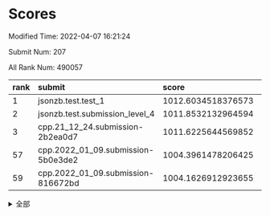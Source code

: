 # Scores

Modified Time: 2022-04-07 16:21:24

Submit Num: 207

All Rank Num: 490057

| rank |               submit               |       score        |       sigma        | pk_num |
| :--- | :--------------------------------- | :----------------- | :----------------- | :----- |
| 1    | jsonzb.test.test_1                 | 1012.6034518376573 | 0.7854424572371853 | 9475   |
| 2    | jsonzb.test.submission_level_4     | 1011.8532132964594 | 0.788041680022201  | 9469   |
| 3    | cpp.21_12_24.submission-2b2ea0d7   | 1011.6225644569852 | 0.7836387106613374 | 9470   |
| 57   | cpp.2022_01_09.submission-5b0e3de2 | 1004.3961478206425 | 0.730830568023267  | 9472   |
| 59   | cpp.2022_01_09.submission-816672bd | 1004.1626912923655 | 0.7221929754991121 | 9472   |


<details>
<summary>全部</summary>

| rank |                 submit                 |       score        |       sigma        | pk_num |
| :--- | :------------------------------------- | :----------------- | :----------------- | :----- |
| 1    | jsonzb.test.test_1                     | 1012.6034518376573 | 0.7854424572371853 | 9475   |
| 2    | jsonzb.test.submission_level_4         | 1011.8532132964594 | 0.788041680022201  | 9469   |
| 3    | cpp.21_12_24.submission-2b2ea0d7       | 1011.6225644569852 | 0.7836387106613374 | 9470   |
| 4    | gobigger.level_3.submission_level_3_25 | 1011.2424623589877 | 0.7798969762742767 | 9469   |
| 5    | gobigger.level_3.submission_level_3_41 | 1011.2154100193039 | 0.7797967806923349 | 9471   |
| 6    | gobigger.level_3.submission_level_3_17 | 1010.9832053431238 | 0.7632742107376166 | 9468   |
| 7    | gobigger.level_3.submission_level_3_14 | 1010.8239525097453 | 0.761829632745449  | 9470   |
| 8    | gobigger.level_3.submission_level_3_35 | 1010.7920474922429 | 0.7665892466749692 | 9477   |
| 9    | gobigger.level_3.submission_level_3_48 | 1010.7506015956362 | 0.7760777756010708 | 9470   |
| 10   | gobigger.level_3.submission_level_3_12 | 1010.7043678014566 | 0.7512648311381939 | 9471   |
| 11   | gobigger.level_3.submission_level_3_8  | 1010.6653698428354 | 0.7551304229074609 | 9470   |
| 12   | gobigger.level_3.submission_level_3_45 | 1010.6305509452573 | 0.7611784014604862 | 9468   |
| 13   | gobigger.level_3.submission_level_3_3  | 1010.6222509082556 | 0.758030209595423  | 9471   |
| 14   | gobigger.level_3.submission_level_3_49 | 1010.5797196521328 | 0.775083343740498  | 9466   |
| 15   | gobigger.level_3.submission_level_3_15 | 1010.4923361542118 | 0.7771121033210852 | 9470   |
| 16   | gobigger.level_3.submission_level_3_23 | 1010.4352535547451 | 0.7771066425309012 | 9470   |
| 17   | gobigger.level_3.submission_level_3_36 | 1010.4151250066939 | 0.7773716173702331 | 9465   |
| 18   | gobigger.level_3.submission_level_3_29 | 1010.267284730898  | 0.7554757799736572 | 9459   |
| 19   | gobigger.level_3.submission_level_3_43 | 1010.2132228022824 | 0.7763698352358925 | 9468   |
| 20   | gobigger.level_3.submission_level_3_30 | 1010.2040945757327 | 0.7543864466495551 | 9472   |
| 21   | gobigger.level_3.submission_level_3_40 | 1010.1521339656946 | 0.7435326325666832 | 9470   |
| 22   | gobigger.level_3.submission_level_3_10 | 1010.1409037171281 | 0.7517721920266449 | 9467   |
| 23   | gobigger.level_3.submission_level_3_39 | 1010.1252704099096 | 0.7605404968431505 | 9473   |
| 24   | gobigger.level_3.submission_level_3_27 | 1010.1163294680715 | 0.7519308317072003 | 9472   |
| 25   | gobigger.level_3.submission_level_3_31 | 1010.0405265970777 | 0.776411860335573  | 9471   |
| 26   | gobigger.level_3.submission_level_3_18 | 1010.0176257301126 | 0.7575761594175366 | 9468   |
| 27   | gobigger.level_3.submission_level_3_6  | 1010.016533529553  | 0.779998047453528  | 9468   |
| 28   | gobigger.level_3.submission_level_3_4  | 1009.9531001943901 | 0.7355581854013687 | 9469   |
| 29   | gobigger.level_3.submission_level_3_26 | 1009.9254260170989 | 0.7747873585684301 | 9471   |
| 30   | gobigger.level_3.submission_level_3_11 | 1009.8971554223556 | 0.741310004582877  | 9471   |
| 31   | gobigger.level_3.submission_level_3_32 | 1009.8298266827595 | 0.756431772849573  | 9471   |
| 32   | gobigger.level_3.submission_level_3_21 | 1009.7737374477072 | 0.7551559493033688 | 9464   |
| 33   | gobigger.level_3.submission_level_3_16 | 1009.7663732844065 | 0.7629018091246805 | 9473   |
| 34   | gobigger.level_3.submission_level_3_9  | 1009.7063605765228 | 0.7508114065316855 | 9468   |
| 35   | gobigger.level_3.submission_level_3_13 | 1009.6889840242131 | 0.7610209810644243 | 9470   |
| 36   | gobigger.level_3.submission_level_3_37 | 1009.6185727739445 | 0.7591131148408239 | 9470   |
| 37   | gobigger.level_3.submission_level_3_42 | 1009.5727697709445 | 0.742178614152859  | 9467   |
| 38   | gobigger.level_3.submission_level_3_38 | 1009.5018793065232 | 0.7644463151865454 | 9468   |
| 39   | gobigger.level_3.submission_level_3_19 | 1009.4913445278236 | 0.7592018116333367 | 9471   |
| 40   | gobigger.level_3.submission_level_3_22 | 1009.3936148204749 | 0.7744156026053038 | 9473   |
| 41   | gobigger.level_3.submission_level_3_0  | 1009.3602439077379 | 0.7638747667999088 | 9467   |
| 42   | gobigger.level_3.submission_level_3_5  | 1009.3002985101331 | 0.7576755418059927 | 9469   |
| 43   | gobigger.level_3.submission_level_3_44 | 1009.1879552203712 | 0.7656921700514672 | 9469   |
| 44   | gobigger.level_3.submission_level_3_47 | 1009.186678432657  | 0.7534259660688775 | 9468   |
| 45   | gobigger.level_3.submission_level_3_46 | 1009.146694145623  | 0.7499745364868007 | 9474   |
| 46   | gobigger.level_3.submission_level_3_28 | 1009.0875805539109 | 0.7320147977607272 | 9474   |
| 47   | gobigger.level_3.submission_level_3_24 | 1009.0590598720123 | 0.7390523922366499 | 9473   |
| 48   | gobigger.level_3.submission_level_3_2  | 1008.963061142857  | 0.7350469204490263 | 9470   |
| 49   | gobigger.level_3.submission_level_3_7  | 1008.951656903648  | 0.7584262365883035 | 9467   |
| 50   | gobigger.level_3.submission_level_3_20 | 1008.6957015739298 | 0.7569480285038434 | 9471   |
| 51   | gobigger.level_3.submission_level_3_33 | 1008.3431020200044 | 0.7322434324160371 | 9473   |
| 52   | gobigger.level_3.submission_level_3_1  | 1008.2568795996534 | 0.7375011970587537 | 9471   |
| 53   | gobigger.level_3.submission_level_3_34 | 1008.0612987591384 | 0.7378464943615105 | 9465   |
| 54   | gobigger.level_1.submission_level_1_45 | 1005.2711601285296 | 0.7344527119804197 | 9469   |
| 55   | gobigger.level_1.submission_level_1_25 | 1004.8445425107885 | 0.7044986523598279 | 9469   |
| 56   | gobigger.level_1.submission_level_1_16 | 1004.5591963665777 | 0.7093572259907859 | 9473   |
| 57   | cpp.2022_01_09.submission-5b0e3de2     | 1004.3961478206425 | 0.730830568023267  | 9472   |
| 58   | gobigger.level_1.submission_level_1_38 | 1004.2658885160105 | 0.7106885214993186 | 9467   |
| 59   | cpp.2022_01_09.submission-816672bd     | 1004.1626912923655 | 0.7221929754991121 | 9472   |
| 60   | gobigger.level_1.submission_level_1_10 | 1004.1177152110649 | 0.7049808775597327 | 9474   |
| 61   | gobigger.level_1.submission_level_1_27 | 1004.071849672767  | 0.730602712051914  | 9470   |
| 62   | gobigger.level_1.submission_level_1_29 | 1004.0300912278233 | 0.7107898195098833 | 9474   |
| 63   | gobigger.level_1.submission_level_1_35 | 1003.983831485004  | 0.7078487914305392 | 9472   |
| 64   | gobigger.level_1.submission_level_1_6  | 1003.7971114736997 | 0.7127328713829189 | 9471   |
| 65   | gobigger.level_1.submission_level_1_18 | 1003.7597644219711 | 0.7162069876064653 | 9474   |
| 66   | gobigger.level_1.submission_level_1_43 | 1003.7422715458724 | 0.7048705110183584 | 9474   |
| 67   | gobigger.level_1.submission_level_1_28 | 1003.7136532871042 | 0.714146645921114  | 9474   |
| 68   | gobigger.level_1.submission_level_1_23 | 1003.6373439978036 | 0.7302097145249528 | 9470   |
| 69   | gobigger.level_1.submission_level_1_48 | 1003.6318190300823 | 0.7190090445500209 | 9471   |
| 70   | gobigger.level_1.submission_level_1_37 | 1003.6261758328234 | 0.7111060993306161 | 9464   |
| 71   | gobigger.level_1.submission_level_1_17 | 1003.5978445983837 | 0.7113371419793452 | 9470   |
| 72   | gobigger.level_1.submission_level_1_36 | 1003.5552985285511 | 0.7064611658936043 | 9472   |
| 73   | gobigger.level_1.submission_level_1_15 | 1003.4708332414021 | 0.7094616556048232 | 9475   |
| 74   | gobigger.level_1.submission_level_1_7  | 1003.440723565313  | 0.7195501356644518 | 9467   |
| 75   | gobigger.level_1.submission_level_1_2  | 1003.4278495259576 | 0.7058228608956731 | 9472   |
| 76   | gobigger.level_1.submission_level_1_9  | 1003.3824325367973 | 0.7144884241970046 | 9475   |
| 77   | gobigger.level_1.submission_level_1_26 | 1003.3292469078466 | 0.7246716443631299 | 9465   |
| 78   | gobigger.level_1.submission_level_1_14 | 1003.3045742971425 | 0.7242271099406871 | 9472   |
| 79   | gobigger.level_1.submission_level_1_19 | 1003.2880003366057 | 0.7115201934712896 | 9472   |
| 80   | gobigger.level_1.submission_level_1_49 | 1003.2191263436395 | 0.7167976889761037 | 9468   |
| 81   | gobigger.level_1.submission_level_1_1  | 1003.1940418284171 | 0.7215678046758892 | 9469   |
| 82   | gobigger.level_1.submission_level_1_33 | 1003.1918923124795 | 0.724155343693123  | 9476   |
| 83   | gobigger.level_1.submission_level_1_11 | 1003.1860945315922 | 0.6988279505483619 | 9468   |
| 84   | gobigger.level_1.submission_level_1_20 | 1003.163156627898  | 0.7053945592677288 | 9468   |
| 85   | gobigger.level_1.submission_level_1_30 | 1003.1472524285664 | 0.7132053242350832 | 9465   |
| 86   | gobigger.level_1.submission_level_1_42 | 1002.8970021504052 | 0.7191138853398314 | 9466   |
| 87   | gobigger.level_1.submission_level_1_46 | 1002.8306994465199 | 0.723655997760058  | 9471   |
| 88   | gobigger.level_1.submission_level_1_34 | 1002.8140021924203 | 0.7126599176724321 | 9470   |
| 89   | gobigger.level_1.submission_level_1_5  | 1002.6930394180157 | 0.7113270429560079 | 9470   |
| 90   | gobigger.level_1.submission_level_1_3  | 1002.5606970555164 | 0.7062556965977494 | 9473   |
| 91   | gobigger.level_1.submission_level_1_44 | 1002.546962524452  | 0.7139805547668531 | 9472   |
| 92   | gobigger.level_1.submission_level_1_13 | 1002.5357872496509 | 0.7151116171911516 | 9472   |
| 93   | gobigger.level_1.submission_level_1_12 | 1002.5312138119166 | 0.722237811218862  | 9465   |
| 94   | gobigger.level_1.submission_level_1_0  | 1002.5047593781464 | 0.7046686924421918 | 9470   |
| 95   | gobigger.level_1.submission_level_1_40 | 1002.4382385227636 | 0.7156752556209836 | 9464   |
| 96   | gobigger.level_1.submission_level_1_22 | 1002.4289724395037 | 0.7084767726872547 | 9468   |
| 97   | gobigger.level_1.submission_level_1_47 | 1002.4173092761688 | 0.7044076699046579 | 9463   |
| 98   | gobigger.level_1.submission_level_1_31 | 1002.3942160659274 | 0.7082826712439888 | 9472   |
| 99   | gobigger.level_1.submission_level_1_24 | 1002.3584811610405 | 0.7107150212983148 | 9471   |
| 100  | gobigger.level_1.submission_level_1_39 | 1002.3077626134485 | 0.7128874156910473 | 9465   |
| 101  | gobigger.level_1.submission_level_1_4  | 1002.3060249414071 | 0.7147109777223017 | 9468   |
| 102  | gobigger.level_1.submission_level_1_32 | 1002.2837825728475 | 0.7127484531059818 | 9465   |
| 103  | gobigger.level_1.submission_level_1_8  | 1002.252589522518  | 0.7143814613048001 | 9466   |
| 104  | gobigger.level_1.submission_level_1_41 | 1002.2069790328603 | 0.7098613282423328 | 9471   |
| 105  | gobigger.level_1.submission_level_1_21 | 1002.1074272830092 | 0.7101273599239668 | 9472   |
| 106  | gobigger.random.submission_random_8    | 997.5711575846237  | 0.7114248924709067 | 9471   |
| 107  | gobigger.random.submission_random_20   | 997.513290507918   | 0.7061036116986814 | 9471   |
| 108  | gobigger.random.submission_random_18   | 997.326810603848   | 0.7078077149476849 | 9472   |
| 109  | gobigger.random.submission_random_39   | 997.0052292977629  | 0.7107303726617611 | 9469   |
| 110  | gobigger.random.submission_random_22   | 996.9803421954142  | 0.7083527881686287 | 9467   |
| 111  | gobigger.random.submission_random_21   | 996.9506872464265  | 0.7043207843258528 | 9467   |
| 112  | gobigger.random.submission_random_23   | 996.9257648267376  | 0.6984561299683576 | 9469   |
| 113  | gobigger.random.submission_random_25   | 996.9093867115563  | 0.7110362545733738 | 9466   |
| 114  | gobigger.random.submission_random_33   | 996.8994213054193  | 0.7056635782531455 | 9473   |
| 115  | gobigger.random.submission_random_43   | 996.8712902506852  | 0.7176339658482662 | 9472   |
| 116  | gobigger.random.submission_random_14   | 996.7272449223061  | 0.7014964082692309 | 9471   |
| 117  | gobigger.random.submission_random_4    | 996.7185117402429  | 0.7037098329075037 | 9474   |
| 118  | gobigger.random.submission_random_17   | 996.7106573350701  | 0.7095923030190029 | 9472   |
| 119  | gobigger.random.submission_random_27   | 996.6845260656103  | 0.7070432833934706 | 9473   |
| 120  | gobigger.random.submission_random_37   | 996.680084109276   | 0.7109078851192815 | 9473   |
| 121  | gobigger.random.submission_random_3    | 996.6171423844957  | 0.7001889439659872 | 9467   |
| 122  | gobigger.random.submission_random_29   | 996.45731921048    | 0.7099273086142618 | 9471   |
| 123  | gobigger.random.submission_random_12   | 996.4287409424184  | 0.7121904096205203 | 9469   |
| 124  | gobigger.random.submission_random_35   | 996.428710838697   | 0.7164550091661941 | 9470   |
| 125  | gobigger.random.submission_random_16   | 996.419870725007   | 0.7002140022980637 | 9468   |
| 126  | gobigger.random.submission_random_2    | 996.3765885780304  | 0.6997125257255357 | 9474   |
| 127  | gobigger.random.submission_random_49   | 996.348907266043   | 0.7095405163124217 | 9469   |
| 128  | gobigger.random.submission_random_38   | 996.3155244540748  | 0.7160286943275361 | 9475   |
| 129  | gobigger.random.submission_random_0    | 996.3085231743029  | 0.7057944140917694 | 9472   |
| 130  | gobigger.random.submission_random_9    | 996.2579170488108  | 0.7174135718602225 | 9468   |
| 131  | gobigger.random.submission_random_7    | 996.2097561001343  | 0.7123773960508034 | 9468   |
| 132  | gobigger.random.submission_random_32   | 996.1453027223644  | 0.7139142269054517 | 9468   |
| 133  | gobigger.random.submission_random_28   | 996.0945825147174  | 0.7121551633656288 | 9470   |
| 134  | gobigger.random.submission_random_36   | 996.0859719650481  | 0.7166472314597038 | 9474   |
| 135  | gobigger.random.submission_random_15   | 996.0079659824603  | 0.7059498612619683 | 9471   |
| 136  | gobigger.random.submission_random_40   | 995.9946480667837  | 0.715254414551481  | 9470   |
| 137  | gobigger.random.submission_random_26   | 995.9907404142474  | 0.7053225747329239 | 9471   |
| 138  | gobigger.random.submission_random_48   | 995.9558012953037  | 0.7127063728942997 | 9473   |
| 139  | gobigger.random.submission_random_45   | 995.8911976796351  | 0.7198943702900129 | 9466   |
| 140  | gobigger.random.submission_random_5    | 995.8042093325364  | 0.7243666245432155 | 9471   |
| 141  | gobigger.random.submission_random_46   | 995.756677205176   | 0.7132579673442604 | 9464   |
| 142  | gobigger.random.submission_random_44   | 995.7517224623617  | 0.7115261955882054 | 9467   |
| 143  | gobigger.random.submission_random_6    | 995.7393920136435  | 0.6980175167481907 | 9468   |
| 144  | gobigger.random.submission_random_10   | 995.6794499798423  | 0.7148583519514733 | 9473   |
| 145  | gobigger.random.submission_random_24   | 995.6228946466161  | 0.718374450562906  | 9468   |
| 146  | gobigger.random.submission_random_11   | 995.6219348198669  | 0.7075663854259225 | 9467   |
| 147  | gobigger.random.submission_random_30   | 995.4657590943591  | 0.7181419972070651 | 9467   |
| 148  | gobigger.random.submission_random_47   | 995.4315002738115  | 0.7061208331887056 | 9466   |
| 149  | gobigger.random.submission_random_1    | 995.3571882376393  | 0.7066343422922123 | 9470   |
| 150  | gobigger.random.submission_random_42   | 995.3530450573107  | 0.718992897028837  | 9465   |
| 151  | gobigger.random.submission_random_41   | 995.3094097296274  | 0.7043381421374648 | 9473   |
| 152  | gobigger.random.submission_random_13   | 995.3023452405579  | 0.7298782256886781 | 9470   |
| 153  | gobigger.random.submission_random_34   | 995.1522093453464  | 0.7214932042271386 | 9472   |
| 154  | gobigger.random.submission_random_31   | 995.0390025248618  | 0.6974073026741038 | 9469   |
| 155  | gobigger.random.submission_random_19   | 994.9101337349845  | 0.7126438216564059 | 9472   |
| 156  | gobigger.level_2.submission_level_2_22 | 994.524298106171   | 0.7309156677413093 | 9467   |
| 157  | gobigger.level_2.submission_level_2_40 | 994.3339742450984  | 0.7406170095160204 | 9468   |
| 158  | gobigger.level_2.submission_level_2_1  | 993.7264810469383  | 0.7323794962518885 | 9469   |
| 159  | gobigger.level_2.submission_level_2_11 | 993.4910792726793  | 0.7547391372983466 | 9469   |
| 160  | gobigger.level_2.submission_level_2_13 | 993.4334479305385  | 0.7416489048127042 | 9469   |
| 161  | gobigger.level_2.submission_level_2_25 | 993.4306532828781  | 0.7546352330451902 | 9468   |
| 162  | gobigger.level_2.submission_level_2_39 | 993.359259217551   | 0.7248806421790488 | 9462   |
| 163  | gobigger.level_2.submission_level_2_9  | 993.3438853999545  | 0.743775950172136  | 9469   |
| 164  | gobigger.level_2.submission_level_2_24 | 993.3221198343123  | 0.735995226298374  | 9469   |
| 165  | gobigger.level_2.submission_level_2_34 | 993.0654656723102  | 0.7418605934723939 | 9470   |
| 166  | gobigger.level_2.submission_level_2_44 | 993.0271657752932  | 0.7340362562216536 | 9471   |
| 167  | gobigger.level_2.submission_level_2_16 | 992.9602325378542  | 0.7472272471306218 | 9469   |
| 168  | gobigger.level_2.submission_level_2_42 | 992.8630032680237  | 0.7308708768833176 | 9469   |
| 169  | gobigger.level_2.submission_level_2_33 | 992.7969246639045  | 0.7295927900776544 | 9469   |
| 170  | gobigger.level_2.submission_level_2_31 | 992.672548815377   | 0.7423867904343537 | 9470   |
| 171  | gobigger.level_2.submission_level_2_14 | 992.6071496567096  | 0.776996892577126  | 9474   |
| 172  | gobigger.level_2.submission_level_2_12 | 992.5590648385365  | 0.7331492036134563 | 9472   |
| 173  | gobigger.level_2.submission_level_2_23 | 992.545587683995   | 0.7454504307493478 | 9472   |
| 174  | gobigger.level_2.submission_level_2_5  | 992.5347552262385  | 0.7470932992569422 | 9469   |
| 175  | gobigger.level_2.submission_level_2_27 | 992.5028879891472  | 0.7582571302896817 | 9473   |
| 176  | gobigger.level_2.submission_level_2_15 | 992.4356741043421  | 0.7457427767983495 | 9468   |
| 177  | gobigger.level_2.submission_level_2_35 | 992.4083160944724  | 0.734974201603602  | 9476   |
| 178  | gobigger.level_2.submission_level_2_49 | 992.3415370633371  | 0.7409494292444903 | 9468   |
| 179  | gobigger.level_2.submission_level_2_7  | 992.3310751744368  | 0.7441346870248775 | 9468   |
| 180  | gobigger.level_2.submission_level_2_30 | 992.2837376840886  | 0.7405800057320999 | 9470   |
| 181  | gobigger.level_2.submission_level_2_47 | 992.2650896074066  | 0.7644844253518017 | 9468   |
| 182  | gobigger.level_2.submission_level_2_3  | 992.227757751909   | 0.771488676061449  | 9468   |
| 183  | gobigger.level_2.submission_level_2_4  | 992.1304185788665  | 0.7550345895375711 | 9468   |
| 184  | gobigger.level_2.submission_level_2_2  | 992.1140582780565  | 0.7536710791923417 | 9470   |
| 185  | gobigger.level_2.submission_level_2_20 | 992.0616664540465  | 0.7683709177763483 | 9471   |
| 186  | gobigger.level_2.submission_level_2_38 | 992.0510881863701  | 0.7580106960891745 | 9472   |
| 187  | gobigger.level_2.submission_level_2_45 | 992.0458322663387  | 0.721688687351254  | 9474   |
| 188  | gobigger.level_2.submission_level_2_29 | 992.0360811329933  | 0.7361793313292428 | 9468   |
| 189  | gobigger.level_2.submission_level_2_26 | 992.0077315803068  | 0.747293670634305  | 9471   |
| 190  | gobigger.level_2.submission_level_2_28 | 991.99459589341    | 0.7478257079316968 | 9474   |
| 191  | gobigger.level_2.submission_level_2_18 | 991.9260968910841  | 0.7307768223642424 | 9474   |
| 192  | gobigger.level_2.submission_level_2_21 | 991.9110948099506  | 0.7404737064735158 | 9466   |
| 193  | gobigger.level_2.submission_level_2_46 | 991.9085683368203  | 0.746220497851204  | 9471   |
| 194  | gobigger.level_2.submission_level_2_43 | 991.8532325694056  | 0.7485791984674366 | 9469   |
| 195  | gobigger.level_2.submission_level_2_0  | 991.4565868718024  | 0.7468640124007031 | 9471   |
| 196  | gobigger.level_2.submission_level_2_10 | 991.2972702144253  | 0.7554556499147768 | 9466   |
| 197  | gobigger.level_2.submission_level_2_48 | 991.1599307288186  | 0.774798043707284  | 9467   |
| 198  | gobigger.level_2.submission_level_2_19 | 991.116118186712   | 0.7582631097511792 | 9468   |
| 199  | gobigger.level_2.submission_level_2_17 | 991.0626624634824  | 0.7504177737837552 | 9471   |
| 200  | gobigger.level_2.submission_level_2_8  | 990.8664761198416  | 0.7677553004629656 | 9464   |
| 201  | gobigger.level_2.submission_level_2_32 | 990.7984537491378  | 0.7546166642920296 | 9471   |
| 202  | gobigger.level_2.submission_level_2_36 | 990.7434578417331  | 0.747421856587619  | 9468   |
| 203  | gobigger.level_2.submission_level_2_37 | 990.7051941164046  | 0.7584781383705432 | 9467   |
| 204  | gobigger.level_2.submission_level_2_6  | 990.4023127820872  | 0.7588134739076232 | 9465   |
| 205  | gobigger.level_2.submission_level_2_41 | 989.542427786015   | 0.7632958135240255 | 9463   |
| 206  | gobigger.none.submission_none_0        | 978.3992988563743  | 1.2898138167618467 | 9468   |
| 207  | gobigger.none.submission_none_1        | 975.6795909593059  | 1.5467831265790202 | 9471   |

</details>